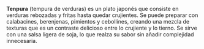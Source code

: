 **Tenpura** (tempura de verduras) es un plato japonés que consiste en verduras rebozadas y fritas hasta quedar crujientes. Se puede preparar con calabacines, berenjenas, pimientos y cebollines, creando una mezcla de texturas que es un contraste delicioso entre lo crujiente y lo tierno. Se sirve con una salsa ligera de soja, lo que realza su sabor sin añadir complejidad innecesaria.
